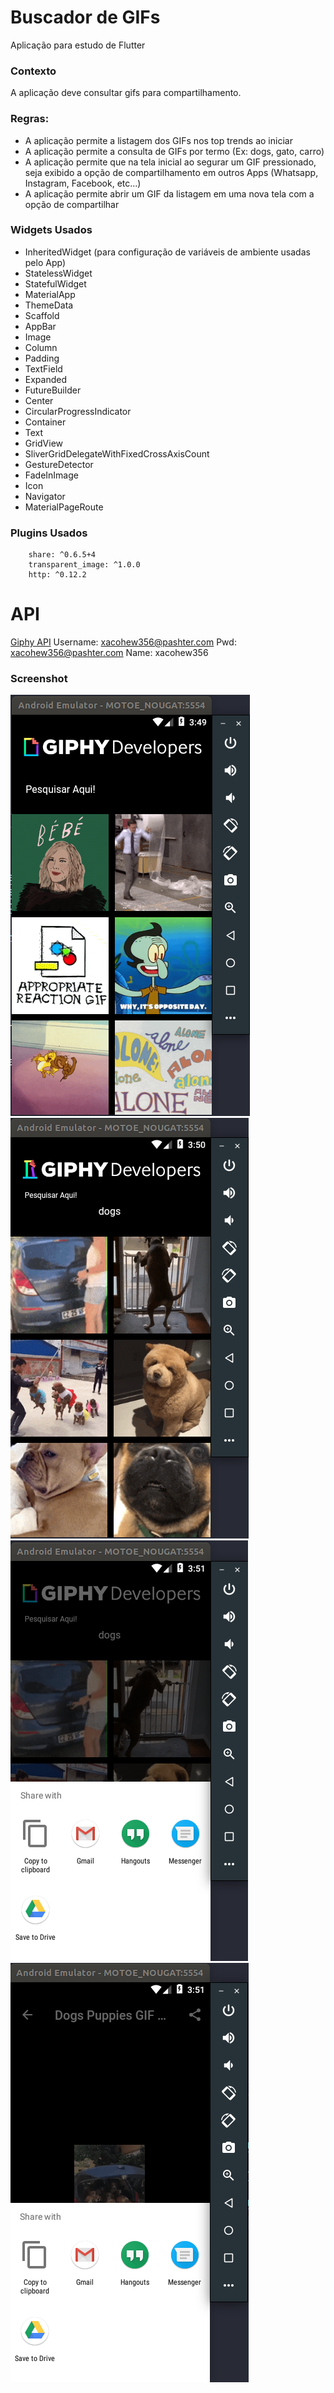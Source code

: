# Buscador de GIFs

Aplicação para estudo de Flutter

### Contexto

A aplicação deve consultar gifs para compartilhamento.

### Regras:

- A aplicação permite a listagem dos GIFs nos top trends ao iniciar
- A aplicação permite a consulta de GIFs por termo (Ex: dogs, gato, carro)
- A aplicação permite que na tela inicial ao segurar um GIF pressionado, seja exibido a opção de compartilhamento em outros Apps (Whatsapp, Instagram, Facebook, etc...)
- A aplicação permite abrir um GIF da listagem em uma nova tela com a opção de compartilhar

### Widgets Usados

- InheritedWidget (para configuração de variáveis de ambiente usadas pelo App)
- StatelessWidget
- StatefulWidget
- MaterialApp
- ThemeData
- Scaffold
- AppBar
- Image
- Column
- Padding
- TextField
- Expanded
- FutureBuilder
- Center
- CircularProgressIndicator
- Container
- Text
- GridView
- SliverGridDelegateWithFixedCrossAxisCount
- GestureDetector
- FadeInImage
- Icon
- Navigator
- MaterialPageRoute

### Plugins Usados

```
    share: ^0.6.5+4
    transparent_image: ^1.0.0
    http: ^0.12.2
```

# API

[Giphy API](https://developers.giphy.com)
Username: xacohew356@pashter.com
Pwd: xacohew356@pashter.com
Name: xacohew356

### Screenshot

![GIF Trends](https://github.com/claudivanmoreira/flutter-course-projects/blob/master/buscador_gifs/screenshot1.png?raw=true)
![Busca](https://github.com/claudivanmoreira/flutter-course-projects/blob/master/buscador_gifs/screenshot2.png?raw=true)
![Compartilhamento pela Home](https://github.com/claudivanmoreira/flutter-course-projects/blob/master/buscador_gifs/screenshot3.png?raw=true)
![Compartilhamento em nova Tela](https://github.com/claudivanmoreira/flutter-course-projects/blob/master/buscador_gifs/screenshot4.png?raw=true)